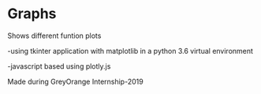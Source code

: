 # Graphs
Shows different funtion plots 

-using tkinter application with matplotlib in a python 3.6 virtual environment

-javascript based using plotly.js

Made during GreyOrange Internship-2019
